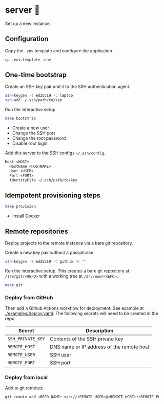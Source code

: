 # server 💾

Set up a new instance.


## Configuration

Copy the `.env` template and configure the application.

```sh
cp .env.template .env
```


## One-time bootstrap

Create an SSH key pair and it to the SSH authentication agent.

```sh
ssh-keygen -t ed25519 -C laptop
ssh-add ~/.ssh/path/to/key
```

Run the interactive setup.

```sh
make bootstrap
```

- Create a new user
- Change the SSH port
- Change the root password
- Disable root login

Add this server to the SSH configs `~/.ssh/config`.

```txt
Host <HOST>
  HostName <HOSTNAME>
  User <USER>
  Port <PORT>
  IdentityFile ~/.ssh/path/to/key
```


## Idempotent provisioning steps

```sh
make provision
```

- Install Docker


## Remote repositories

Deploy projects to the remote instance via a bare git repository.

Create a new key pair without a passphrase.

```sh
ssh-keygen -t ed25519 -C github -N ""
```

Run the interactive setup. This creates a bare git repository at
`/srv/git/<REPO>` with a working tree at `/srv/www/<REPO>`.

```sh
make git
```

### Deploy from GitHub

Then add a Github Actions workflow for deployment. See example at
[./examples/deploy.yaml](./examples/deploy.yaml). The following secrets will need to be created in the repo:

| Secret | Description |
| --- | --- |
| `SSH_PRIVATE_KEY` | Contents of the SSH private key |
| `REMOTE_HOST` | DNS name or IP address of the remote host |
| `REMOTE_USER` | SSH user |
| `REMOTE_PORT` | SSH port |


### Deploy from local

Add to git remotes:

```sh
git remote add <REPO_NAME> ssh://<REMOTE_USER>@<REMOTE_HOST>:<REMOTE_PORT>>/srv/git/<REPO_NAME>.git
```
